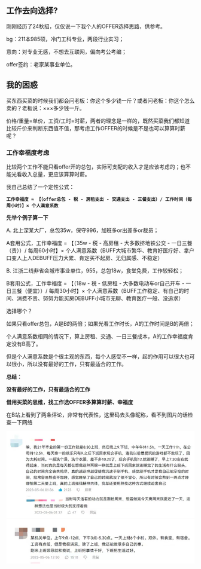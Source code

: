 ## 工作去向选择?

刚刚经历了24秋招，仅仅说一下我个人的OFFER选择思路，供参考。

bg：211本985硕，冷门工科专业，两段行业实习；

意向：对专业无感，不想去互联网，偏向考公考编；

offer签约：老家某事业单位。

## 我的困惑

买东西买菜的时候我们都会问老板：你这个多少钱一斤？或者问老板：你这个怎么卖的？老板说：×××多少钱一斤。     

价格/重量=单价，工资/工时=时薪，两者的理念是一样的，既然买菜我们都知道比较斤价来判断东西值不值，那考虑工作OFFER的时候是不是也可以算算时薪呢？      

### 工作幸福度考虑

比较两个工作不能只看offer开的总包，实际可支配的收入才是应该考虑的；也不能光看收入总量，更应该算算时薪。

我自己总结了一个定性公式：

**`工作幸福度 ≈ 【（offer总包 - 税 - 房租支出 - 交通支出 - 三餐支出）/ 工作时间（每周小时）】× 个人满意系数`**

**先举个例子算一下** 

A. 北上深某大厂，总包35w，保守996，加班多or出差多or裁员；   

A套用公式，工作幸福度 = 【（35w - 税 - 高房租 - 大多数挤地铁公交 - 一日三餐（贵））/ 每周60小时】× 个人满意系数（BUFF大城市繁华、教育好医疗好、拿户口变人上人DEBUFF压力大累、肯定买不起房、无归属感、不稳定）

B. 江浙二线非省会城市事业单位，955，总包18w，食堂免费，工作较轻松；  

B套用公式，工作幸福度 = 【（18w - 税 - 低房租 - 大多数电动车or自己开车 - 一日三餐（便宜））/ 每周30小时】× 个人满意系数（BUFF工作稳定、有自己的时间、消费不贵、努努力能买房DEBUFF小城市无聊、教育医疗一般、没追求）

选择哪个？   

如果只看offer总包，A是B的两倍；如果光看工作时长，A的工作时间是B的两倍；  

个人满意系数相同的情况下，算上房租、交通、一日三餐成本，A的工作幸福度肯定没有B高了。  

但是个人满意系数是个很主观的东西，每个人感受不一样，起的作用可以很大也可以很小，所以没有最好的工作，只有最适合的工作。     

**总结：**

**没有最好的工作，只有最适合的工作**

**借用买菜的思维，找工作选OFFER多算算时薪、幸福度**

在B站上看到了两条评论，非常有代表性，这里码去头像昵称，看不到图片的话检查一下网络

<img src="https://github.com/Liyitan2022/Which-Offer-Should-I-Choose/blob/main/exp1.jpg" width="800px">

<img src="https://github.com/Liyitan2022/Which-Offer-Should-I-Choose/blob/main/exp2.jpg" width="800px">
